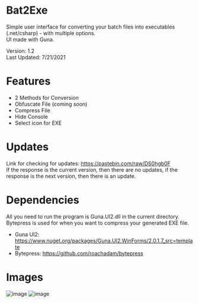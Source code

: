 # Bat2Exe
Simple user interface for converting your batch files into executables (.net/csharp) - with multiple options.                                                                          
UI made with Guna.                                                                                                                                  

Version: 1.2                                                                                                                                                    
Last Updated: 7/21/2021

# Features
+ 2 Methods for Conversion
+ Obfuscate File (coming soon)
+ Compress File
+ Hide Console
+ Select icon for EXE

# Updates
Link for checking for updates: https://pastebin.com/raw/DS0hgb0F                                                                                               
If the response is the current version, then there are no updates, if the response is the next version, then there is an update.

# Dependencies
All you need to run the program is Guna.UI2.dll in the current directory.                                                                                     
Bytepress is used for when you want to compress your generated EXE file.
+ Guna UI2: https://www.nuget.org/packages/Guna.UI2.WinForms/2.0.1.7_src=template                                                                               
+ Bytepress: https://github.com/roachadam/bytepress

# Images
![image](https://user-images.githubusercontent.com/75084509/126585025-52e03a42-a4ea-4cc5-a206-7f12faddfda4.png)
![image](https://user-images.githubusercontent.com/75084509/125828959-2339436b-99ab-43c4-91a0-0d629b1a74b5.png)
